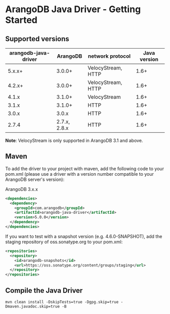 # ArangoDB Java Driver - Getting Started

## Supported versions

arangodb-java-driver | ArangoDB     | network protocol   | Java version
---------------------|--------------|--------------------|-------------
5.x.x+               | 3.0.0+       | VelocyStream, HTTP | 1.6+
4.2.x+               | 3.0.0+       | VelocyStream, HTTP | 1.6+
4.1.x                | 3.1.0+       | VelocyStream       | 1.6+
3.1.x                | 3.1.0+       |               HTTP | 1.6+
3.0.x                | 3.0.x        |               HTTP | 1.6+
2.7.4                | 2.7.x, 2.8.x |               HTTP | 1.6+

**Note**: VelocyStream is only supported in ArangoDB 3.1 and above.

## Maven

To add the driver to your project with maven, add the following code to your pom.xml
(please use a driver with a version number compatible to your ArangoDB server's version):

ArangoDB 3.x.x

```XML
<dependencies>
  <dependency>
    <groupId>com.arangodb</groupId>
    <artifactId>arangodb-java-driver</artifactId>
    <version>5.0.0</version>
  </dependency>
</dependencies>
```

If you want to test with a snapshot version (e.g. 4.6.0-SNAPSHOT),
add the staging repository of oss.sonatype.org to your pom.xml:

```XML
<repositories>
  <repository>
    <id>arangodb-snapshots</id>
    <url>https://oss.sonatype.org/content/groups/staging</url>
  </repository>
</repositories>
```

## Compile the Java Driver

```
mvn clean install -DskipTests=true -Dgpg.skip=true -Dmaven.javadoc.skip=true -B
```
